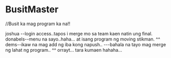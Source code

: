 # BusitMaster
//Busit ka mag program ka na!!


joshua --login access..tapos i merge mo sa team kaen natin ung final.
donabels--menu na sayo..haha... at isang program ng moving stikman. ^^
dems--ikaw na mag add ng iba kong napush..
---bahala na tayo mag merge ng lahat ng program.. ^^
orrayt... tara kumaen hahaha...